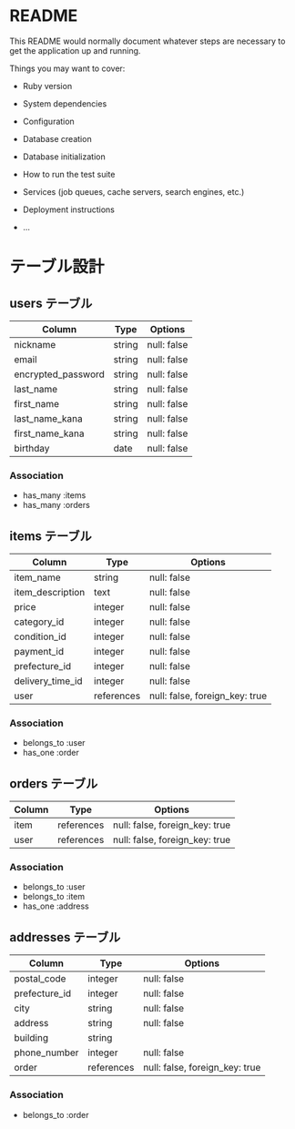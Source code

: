 # README

This README would normally document whatever steps are necessary to get the
application up and running.

Things you may want to cover:

* Ruby version

* System dependencies

* Configuration

* Database creation

* Database initialization

* How to run the test suite

* Services (job queues, cache servers, search engines, etc.)

* Deployment instructions

* ...


# テーブル設計

## users テーブル

| Column             | Type       | Options     |
| ------------------ | ---------- | ----------- |
| nickname           | string     | null: false |
| email              | string     | null: false |
| encrypted_password | string     | null: false |
| last_name          | string     | null: false |
| first_name         | string     | null: false |
| last_name_kana     | string     | null: false |
| first_name_kana    | string     | null: false |
| birthday           | date       | null: false |

### Association

- has_many :items
- has_many :orders



## items テーブル

| Column           | Type         | Options                        |
| ---------------- | ------------ | ------------------------------ |
| item_name        | string       | null: false                    |
| item_description | text         | null: false                    |
| price            | integer      | null: false                    |
| category_id      | integer      | null: false                    |
| condition_id     | integer      | null: false                    |
| payment_id       | integer      | null: false                    |
| prefecture_id    | integer      | null: false                    |
| delivery_time_id | integer      | null: false                    |
| user             | references   | null: false, foreign_key: true |

### Association

- belongs_to :user
- has_one :order



## orders テーブル

| Column           | Type         | Options                        |
| ---------------- | ------------ | ------------------------------ |
| item             | references   | null: false, foreign_key: true |
| user             | references   | null: false, foreign_key: true |

### Association

- belongs_to :user
- belongs_to :item
- has_one :address



## addresses テーブル

| Column           | Type         | Options                        |
| ---------------- | ------------ | ------------------------------ |
| postal_code      | integer      | null: false                    |
| prefecture_id    | integer      | null: false                    |
| city             | string       | null: false                    |
| address          | string       | null: false                    |
| building         | string       |                                |
| phone_number     | integer      | null: false                    |
| order            | references   | null: false, foreign_key: true |


### Association

- belongs_to :order


